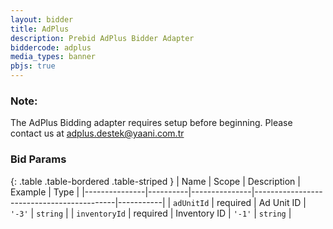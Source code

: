 ```yaml
---
layout: bidder
title: AdPlus
description: Prebid AdPlus Bidder Adapter
biddercode: adplus
media_types: banner
pbjs: true
---
```

### Note:

The AdPlus Bidding adapter requires setup before beginning. Please contact us at adplus.destek@yaani.com.tr

### Bid Params

{: .table .table-bordered .table-striped }
| Name          | Scope    | Description   | Example                                   | Type      |
|---------------|----------|---------------|-------------------------------------------|-----------|
| `adUnitId`    | required | Ad Unit ID    | `'-3'`                                    | `string`  |
| `inventoryId` | required | Inventory ID  | `'-1'`                                    | `string`  |